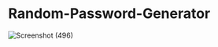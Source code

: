 # Random-Password-Generator

![Screenshot (496)](https://github.com/RajnishSarma/Random-Password-Generator/assets/88705757/9236a8bf-e3f3-4e2d-8885-4d0981584c8d)
